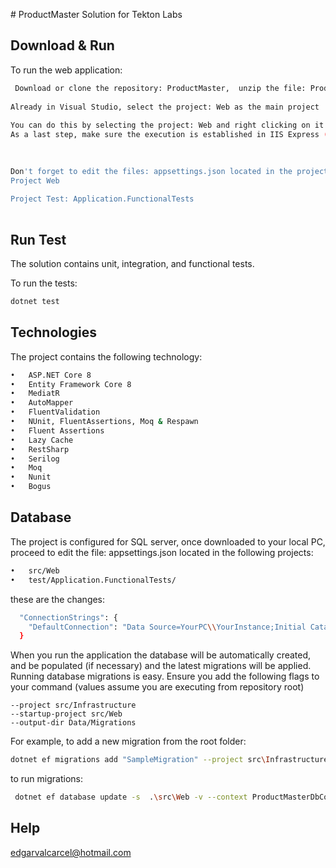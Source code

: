 ﻿﻿# ProductMaster Solution for Tekton Labs
## Download & Run
To run the web application:

```bash
 Download or clone the repository: ProductMaster,  unzip the file: ProductMaster-master.zip to the folder you want. once unzipped. Proceed to select the ProductMaster.sln file to be opened with Visual Studio 2022
 
Already in Visual Studio, select the project: Web as the main project
 
You can do this by selecting the project: Web and right clicking on it and on the pop-up menu select the option Set as startup project
As a last step, make sure the execution is established in IIS Express (just for this test) and that the web project is established.
 

 
Don't forget to edit the files: appsettings.json located in the projects:
Project Web
 
Project Test: Application.FunctionalTests
 

```

## Run Test

The solution contains unit, integration, and functional tests.

To run the tests:
```bash
dotnet test
```

## Technologies

The project contains the following technology:
```bash
•	ASP.NET Core 8
•	Entity Framework Core 8
•	MediatR
•	AutoMapper
•	FluentValidation
•	NUnit, FluentAssertions, Moq & Respawn
•	Fluent Assertions
•	Lazy Cache
•	RestSharp
•	Serilog
•	Moq
•	Nunit
•	Bogus
 ```
## Database
The project is configured for SQL server, once downloaded to your local PC, proceed to edit the file: appsettings.json located in the following projects:
```bash
•	src/Web
•	test/Application.FunctionalTests/
 ```
these are the changes:
```bash
  "ConnectionStrings": {
    "DefaultConnection": "Data Source=YourPC\\YourInstance;Initial Catalog=ProductMasterDb;User ID=YourUser;Password=YourPassword;MultipleActiveResultSets=True;Connect Timeout=100;Encrypt=False;"
  }
 ```
  
When you run the application the database will be automatically created, and be populated (if necessary) and the latest migrations will be applied.
Running database migrations is easy. Ensure you add the following flags to your command (values assume you are executing from repository root)
 ```
--project src/Infrastructure
--startup-project src/Web
--output-dir Data/Migrations
 ```
For example, to add a new migration from the root folder:
```bash
dotnet ef migrations add "SampleMigration" --project src\Infrastructure --startup-project src\Web --output-dir Data\Migrations
 ```
to run migrations: 
```bash
 dotnet ef database update -s  .\src\Web -v --context ProductMasterDbContext --project .\src\Infrastructure
 ```
## Help
edgarvalcarcel@hotmail.com
